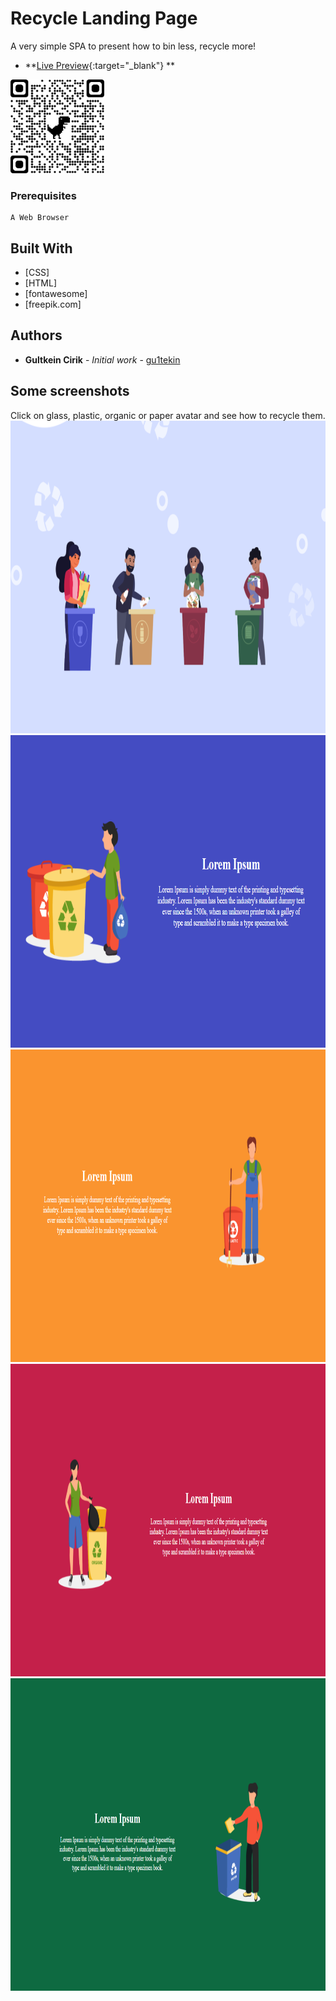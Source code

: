 # Recycle Landing Page

A very simple SPA to present how to bin less, recycle more!

* **[Live Preview](https://gu1tekin.com/recyle-landing-page){:target="_blank"} **
<img src="images/qrcode_gu1tekin.com.png" width="150px" height="150px">

### Prerequisites

```
A Web Browser 
```

## Built With

* [CSS]
* [HTML]
* [fontawesome]
* [freepik.com]

## Authors

* **Gultkein Cirik** - *Initial work* - [gu1tekin](https://github.com/gu1tekin)

## Some screenshots

Click on glass, plastic, organic or paper avatar and see how to recycle them.
<img src="images/readme1.png" width="800px" height="500px">
<img src="images/readme2.png" width="800px" height="500px">
<img src="images/readme3.png" width="800px" height="500px">
<img src="images/readme4.png" width="800px" height="500px">
<img src="images/readme5.png" width="800px" height="500px">
